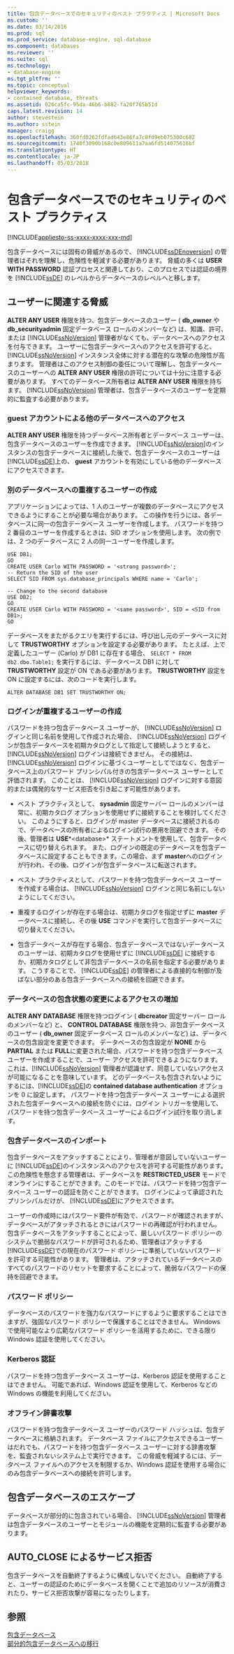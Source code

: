 ```yaml
---
title: 包含データベースでのセキュリティのベスト プラクティス | Microsoft Docs
ms.custom: ''
ms.date: 03/14/2016
ms.prod: sql
ms.prod_service: database-engine, sql-database
ms.component: databases
ms.reviewer: ''
ms.suite: sql
ms.technology:
- database-engine
ms.tgt_pltfrm: ''
ms.topic: conceptual
helpviewer_keywords:
- contained database, threats
ms.assetid: 026ca5fc-95da-46b6-b882-fa20f765b51d
caps.latest.revision: 14
author: stevestein
ms.author: sstein
manager: craigg
ms.openlocfilehash: 360fd0262fdfad643e86fa7c8fd9eb075300c682
ms.sourcegitcommit: 1740f3090b168c0e809611a7aa6fd514075616bf
ms.translationtype: HT
ms.contentlocale: ja-JP
ms.lasthandoff: 05/03/2018
---
```

# <a name="security-best-practices-with-contained-databases"></a>包含データベースでのセキュリティのベスト プラクティス
[!INCLUDE[appliesto-ss-xxxx-xxxx-xxx-md](../../includes/appliesto-ss-xxxx-xxxx-xxx-md.md)]

  包含データベースには固有の脅威があるので、 [!INCLUDE[ssDEnoversion](../../includes/ssdenoversion-md.md)] の管理者はそれを理解し、危険性を軽減する必要があります。 脅威の多くは **USER WITH PASSWORD** 認証プロセスと関連しており、このプロセスでは認証の境界を [!INCLUDE[ssDE](../../includes/ssde-md.md)] のレベルからデータベースのレベルへと移します。  
  
## <a name="threats-related-to-users"></a>ユーザーに関連する脅威  
 **ALTER ANY USER** 権限を持つ、包含データベースのユーザー ( **db_owner** や **db_securityadmin** 固定データベース ロールのメンバーなど) は、知識、許可、または [!INCLUDE[ssNoVersion](../../includes/ssnoversion-md.md)] 管理者がなくても、データベースへのアクセスを付与できます。 ユーザーに包含データベースへのアクセスを許可すると、 [!INCLUDE[ssNoVersion](../../includes/ssnoversion-md.md)] インスタンス全体に対する潜在的な攻撃の危険性が高まります。 管理者はこのアクセス制御の委任について理解し、包含データベースのユーザーへの **ALTER ANY USER** 権限の許可については十分に注意する必要があります。 すべてのデータベース所有者は **ALTER ANY USER** 権限を持ちます。 [!INCLUDE[ssNoVersion](../../includes/ssnoversion-md.md)] 管理者は、包含データベースのユーザーを定期的に監査する必要があります。  
  
### <a name="accessing-other-databases-using-the-guest-account"></a>guest アカウントによる他のデータベースへのアクセス  
 **ALTER ANY USER** 権限を持つデータベース所有者とデータベース ユーザーは、包含データベースのユーザーを作成できます。 [!INCLUDE[ssNoVersion](../../includes/ssnoversion-md.md)]のインスタンスの包含データベースに接続した後で、包含データベースのユーザーは [!INCLUDE[ssDE](../../includes/ssde-md.md)]上の、 **guest** アカウントを有効にしている他のデータベースにアクセスできます。  
  
### <a name="creating-a-duplicate-user-in-another-database"></a>別のデータベースへの重複するユーザーの作成  
 アプリケーションによっては、1 人のユーザーが複数のデータベースにアクセスできるようにすることが必要な場合があります。 この操作を行うには、各データベースに同一の包含データベース ユーザーを作成します。 パスワードを持つ 2 番目のユーザーを作成するときは、SID オプションを使用します。 次の例では、2 つのデータベースに 2 人の同一ユーザーを作成します。  
  
```  
USE DB1;  
GO  
CREATE USER Carlo WITH PASSWORD = '<strong password>';   
-- Return the SID of the user  
SELECT SID FROM sys.database_principals WHERE name = 'Carlo';  
  
-- Change to the second database  
USE DB2;  
GO  
CREATE USER Carlo WITH PASSWORD = '<same password>', SID = <SID from DB1>;  
GO  
```  
  
 データベースをまたがるクエリを実行するには、呼び出し元のデータベースに対して **TRUSTWORTHY** オプションを設定する必要があります。 たとえば、上で定義したユーザー (Carlo) が DB1 に存在する場合、 `SELECT * FROM db2.dbo.Table1;` を実行するには、データベース DB1 に対して **TRUSTWORTHY** 設定が ON である必要があります。 **TRUSTWORTHY** 設定を ON に設定するには、次のコードを実行します。  
  
```  
ALTER DATABASE DB1 SET TRUSTWORTHY ON;  
```  
  
### <a name="creating-a-user-that-duplicates-a-login"></a>ログインが重複するユーザーの作成  
 パスワードを持つ包含データベース ユーザーが、 [!INCLUDE[ssNoVersion](../../includes/ssnoversion-md.md)] ログインと同じ名前を使用して作成された場合、 [!INCLUDE[ssNoVersion](../../includes/ssnoversion-md.md)] ログインが包含データベースを初期カタログとして指定して接続しようとすると、 [!INCLUDE[ssNoVersion](../../includes/ssnoversion-md.md)] ログインは接続できません。 その接続は、 [!INCLUDE[ssNoVersion](../../includes/ssnoversion-md.md)] ログインに基づくユーザーとしてではなく、包含データベース上のパスワード プリンシパル付きの包含データベース ユーザーとして評価されます。 このことは、 [!INCLUDE[ssNoVersion](../../includes/ssnoversion-md.md)] ログインに対する意図的または偶発的なサービス拒否を引き起こす可能性があります。  
  
-   ベスト プラクティスとして、 **sysadmin** 固定サーバー ロールのメンバーは常に、初期カタログ オプションを使用せずに接続することを検討してください。 このようにすると、ログインが master データベースに接続されるので、データベースの所有者によるログイン試行の悪用を回避できます。 その後、管理者は **USE***\<database>* ステートメントを使用して、包含データベースに切り替えられます。 また、ログインの既定のデータベースを包含データベースに設定することもできます。この場合、まず **master**へのログインが行われ、その後、ログインが包含データベースに転送されます。  
  
-   ベスト プラクティスとして、パスワードを持つ包含データベース ユーザーを作成する場合は、 [!INCLUDE[ssNoVersion](../../includes/ssnoversion-md.md)] ログインと同じ名前にしないようにしてください。  
  
-   重複するログインが存在する場合は、初期カタログを指定せずに **master** データベースに接続し、その後 **USE** コマンドを実行して包含データベースに切り替えてください。  
  
-   包含データベースが存在する場合、包含データベースではないデータベースのユーザーは、初期カタログを使用せずに [!INCLUDE[ssDE](../../includes/ssde-md.md)] に接続するか、初期カタログとして非包含データベースの名前を指定する必要があります。 こうすることで、 [!INCLUDE[ssDE](../../includes/ssde-md.md)] の管理者による直接的な制御が及ばない部分のある包含データベースへの接続を回避できます。  
  
### <a name="increasing-access-by-changing-the-containment-status-of-a-database"></a>データベースの包含状態の変更によるアクセスの増加  
 **ALTER ANY DATABASE** 権限を持つログイン ( **dbcreator** 固定サーバー ロールのメンバーなど) と、 **CONTROL DATABASE** 権限を持つ、非包含データベースのユーザー ( **db_owner** 固定データベース ロールのメンバーなど) は、データベースの包含設定を変更できます。 データベースの包含設定が **NONE** から **PARTIAL** または **FULL**に変更された場合、パスワードを持つ包含データベース ユーザーを作成することで、ユーザー アクセスを許可できるようになります。 これは、[!INCLUDE[ssNoVersion](../../includes/ssnoversion-md.md)] 管理者が認識せず、同意していないアクセスが可能になることを意味しています。 どのデータベースも包含されないようにするには、[!INCLUDE[ssDE](../../includes/ssde-md.md)]の **contained database authentication** オプションを 0 に設定します。 パスワードを持つ包含データベース ユーザーによる選択された包含データベースへの接続を防ぐには、ログイン トリガーを使用して、パスワードを持つ包含データベース ユーザーによるログイン試行を取り消します。  
  
### <a name="attaching-a-contained-database"></a>包含データベースのインポート  
 包含データベースをアタッチすることにより、管理者が意図していないユーザーに [!INCLUDE[ssDE](../../includes/ssde-md.md)]のインスタンスへのアクセスを許可する可能性があります。 この危険性を懸念する管理者は、データベースを **RESTRICTED_USER** モードでオンラインにすることができます。このモードでは、パスワードを持つ包含データベース ユーザーの認証を防ぐことができます。 ログインによって承認されたプリンシパルだけが、 [!INCLUDE[ssDE](../../includes/ssde-md.md)]にアクセスできます。  
  
 ユーザーの作成時にはパスワード要件が有効で、パスワードが確認されますが、データベースがアタッチされるときにはパスワードの再確認が行われません。 包含データベースをアタッチすることによって、厳しいパスワード ポリシーのシステムで脆弱なパスワードが許可されるため、管理者はアタッチする [!INCLUDE[ssDE](../../includes/ssde-md.md)]での現在のパスワード ポリシーに準拠していないパスワードを許可する可能性があります。 管理者は、アタッチされているデータベースのすべてのパスワードのリセットを要求することによって、脆弱なパスワードの保持を回避できます。  
  
### <a name="password-policies"></a>パスワード ポリシー  
 データベースのパスワードを強力なパスワードにするように要求することはできますが、強固なパスワード ポリシーで保護することはできません。 Windows で使用可能なより広範なパスワード ポリシーを活用するために、できる限り Windows 認証を使用してください。  
  
### <a name="kerberos-authentication"></a>Kerberos 認証  
 パスワードを持つ包含データベース ユーザーは、Kerberos 認証を使用することはできません。 可能であれば、Windows 認証を使用して、Kerberos などの Windows の機能を利用してください。  
  
### <a name="offline-dictionary-attack"></a>オフライン辞書攻撃  
 パスワードを持つ包含データベース ユーザーのパスワード ハッシュは、包含データベースに格納されます。 データベース ファイルにアクセスできるユーザーはだれでも、パスワードを持つ包含データベース ユーザーに対する辞書攻撃を、監査されないシステム上で実行できます。 この脅威を軽減するには、データベース ファイルへのアクセスを制限するか、Windows 認証を使用する場合にのみ包含データベースへの接続を許可します。  
  
## <a name="escaping-a-contained-database"></a>包含データベースのエスケープ  
 データベースが部分的に包含されている場合、 [!INCLUDE[ssNoVersion](../../includes/ssnoversion-md.md)] 管理者は包含データベースのユーザーとモジュールの機能を定期的に監査する必要があります。  
  
## <a name="denial-of-service-through-autoclose"></a>AUTO_CLOSE によるサービス拒否  
 包含データベースを自動終了するように構成しないでください。 自動終了すると、ユーザーの認証のためにデータベースを開くことで追加のリソースが消費されたり、サービス拒否攻撃が容易になったりします。  
  
## <a name="see-also"></a>参照  
 [包含データベース](../../relational-databases/databases/contained-databases.md)   
 [部分的包含データベースへの移行](../../relational-databases/databases/migrate-to-a-partially-contained-database.md)  
  
  
